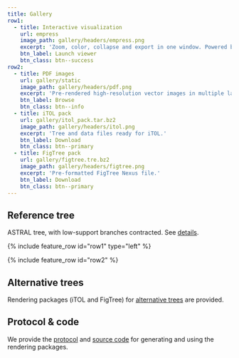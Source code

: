 ```yaml
---
title: Gallery
row1:
  - title: Interactive visualization
    url: empress
    image_path: gallery/headers/empress.png
    excerpt: 'Zoom, color, collapse and export in one window. Powered by our new massive tree renderer [**Empress**](https://github.com/biocore/empress).'
    btn_label: Launch viewer
    btn_class: btn--success
row2:
  - title: PDF images
    url: gallery/static
    image_path: gallery/headers/pdf.png
    excerpt: 'Pre-rendered high-resolution vector images in multiple layouts and collapsing schemes.'
    btn_label: Browse
    btn_class: btn--info
  - title: iTOL pack
    url: gallery/itol_pack.tar.bz2
    image_path: gallery/headers/itol.png
    excerpt: 'Tree and data files ready for iTOL.'
    btn_label: Download
    btn_class: btn--primary
  - title: FigTree pack
    url: gallery/figtree.tre.bz2
    image_path: gallery/headers/figtree.png
    excerpt: 'Pre-formatted FigTree Nexus file.'
    btn_label: Download
    btn_class: btn--primary
---
```



## Reference tree

ASTRAL tree, with low-support branches contracted. See [details](../data/trees/astral).<br />

{% include feature_row id="row1" type="left" %}

{% include feature_row id="row2" %}


## Alternative trees

Rendering packages (iTOL and FigTree) for [alternative trees](alter) are provided.


## Protocol & code

We provide the [protocol](../protocols/tree_rendering.md) and [source code](../code/notebooks/render_tree.ipynb) for generating and using the rendering packages.

